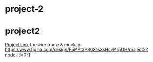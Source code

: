 # project-2
# project2
[Project Link](https://project2-nine-wine.vercel.app/)
the wire frame & mockup
https://www.figma.com/design/F5MPt3PB0Xes3sHcvMrpUH/project2?node-id=0-1
